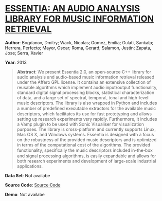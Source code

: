 #  [ESSENTIA: AN AUDIO ANALYSIS LIBRARY FOR MUSIC INFORMATION RETRIEVAL](http://www.justinsalamon.com/uploads/4/3/9/4/4394963/bogdanov_essentia_ismir13.pdf)
**Author**: Bogdanov, Dmitry; Wack, Nicolas; Gomez, Emilia; Gulati, Sankalp; Herrera, Perfecto; Mayor, Oscar; Roma, Gerard; Salamon, Justin; Zapata, Jose; Serra, Xavier

**Year**: 2013
>**Abstract**: We present Essentia 2.0, an open-source C++ library for audio analysis and audio-based music information retrieval released under the Affero GPL license. It contains an extensive collection of reusable algorithms which implement audio input/output functionality, standard digital signal processing blocks, statistical characterization of data, and a large set of spectral, temporal, tonal and high-level music descriptors. The library is also wrapped in Python and includes a number of predeﬁned executable extractors for the available music descriptors, which facilitates its use for fast prototyping and allows setting up research experiments very rapidly. Furthermore, it includes a Vamp plugin to be used with Sonic Visualiser for visualization purposes. The library is cross-platform and currently supports Linux, Mac OS X, and Windows systems. Essentia is designed with a focus on the robustness of the provided music descriptors and is optimized in terms of the computational cost of the algorithms. The provided functionality, speciﬁcally the music descriptors included in-the-box and signal processing algorithms, is easily expandable and allows for both research experiments and development of large-scale industrial applications.

**Data Set**: Not availabe

**Source Code**: [Source Code](https://essentia.upf.edu/documentation/)

**Demo**: Not availabe

